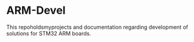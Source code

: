 # ARM-Devel
This repoholdsmyprojects and documentation regarding development of solutions for STM32 ARM boards.
